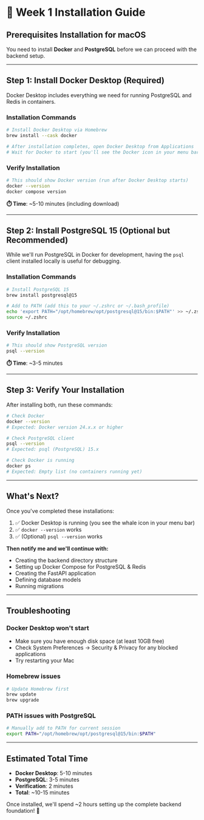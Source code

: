 # 🔧 Week 1 Installation Guide

## Prerequisites Installation for macOS

You need to install **Docker** and **PostgreSQL** before we can proceed with the backend setup.

---

## Step 1: Install Docker Desktop (Required)

Docker Desktop includes everything we need for running PostgreSQL and Redis in containers.

### Installation Commands

```bash
# Install Docker Desktop via Homebrew
brew install --cask docker

# After installation completes, open Docker Desktop from Applications
# Wait for Docker to start (you'll see the Docker icon in your menu bar)
```

### Verify Installation

```bash
# This should show Docker version (run after Docker Desktop starts)
docker --version
docker compose version
```

**⏱️ Time**: ~5-10 minutes (including download)

---

## Step 2: Install PostgreSQL 15 (Optional but Recommended)

While we'll run PostgreSQL in Docker for development, having the `psql` client installed locally is useful for debugging.

### Installation Commands

```bash
# Install PostgreSQL 15
brew install postgresql@15

# Add to PATH (add this to your ~/.zshrc or ~/.bash_profile)
echo 'export PATH="/opt/homebrew/opt/postgresql@15/bin:$PATH"' >> ~/.zshrc
source ~/.zshrc
```

### Verify Installation

```bash
# This should show PostgreSQL version
psql --version
```

**⏱️ Time**: ~3-5 minutes

---

## Step 3: Verify Your Installation

After installing both, run these commands:

```bash
# Check Docker
docker --version
# Expected: Docker version 24.x.x or higher

# Check PostgreSQL client
psql --version
# Expected: psql (PostgreSQL) 15.x

# Check Docker is running
docker ps
# Expected: Empty list (no containers running yet)
```

---

## What's Next?

Once you've completed these installations:

1. ✅ Docker Desktop is running (you see the whale icon in your menu bar)
2. ✅ `docker --version` works
3. ✅ (Optional) `psql --version` works

**Then notify me and we'll continue with:**
- Creating the backend directory structure
- Setting up Docker Compose for PostgreSQL & Redis
- Creating the FastAPI application
- Defining database models
- Running migrations

---

## Troubleshooting

### Docker Desktop won't start
- Make sure you have enough disk space (at least 10GB free)
- Check System Preferences → Security & Privacy for any blocked applications
- Try restarting your Mac

### Homebrew issues
```bash
# Update Homebrew first
brew update
brew upgrade
```

### PATH issues with PostgreSQL
```bash
# Manually add to PATH for current session
export PATH="/opt/homebrew/opt/postgresql@15/bin:$PATH"
```

---

## Estimated Total Time

- **Docker Desktop**: 5-10 minutes
- **PostgreSQL**: 3-5 minutes  
- **Verification**: 2 minutes
- **Total**: ~10-15 minutes

Once installed, we'll spend ~2 hours setting up the complete backend foundation! 🚀